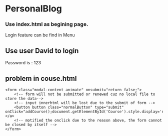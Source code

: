 # PersonalBlog
### Use index.html as begining page. ###
Login feature can be find in Menu
## Use user David to login ##
Password is : 123

## problem in couse.html
```
<form class="modal-content animate" onsubmit="return false;"> 
    <!-- form will not be submitted or renewed cuz no local file to store the data-->
    <!-- input innerhtml will be lost due to the submit of form -->
    <button button class="normalButton" type="submit" onClick="addCourse();document.getElementById('Course').style.display='none'">Add</button></a>
    <!-- motified the onclick due to the reason above, the form cannot be closed by itself -->
</form>
```
